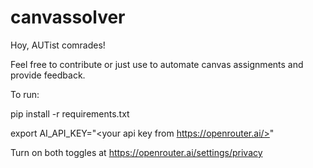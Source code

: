 # canvassolver


Hoy, AUTist comrades!

Feel free to contribute or just use to automate canvas assignments and provide feedback.


To run:

pip install -r requirements.txt

export AI_API_KEY="<your api key from https://openrouter.ai/>"

Turn on both toggles at https://openrouter.ai/settings/privacy
